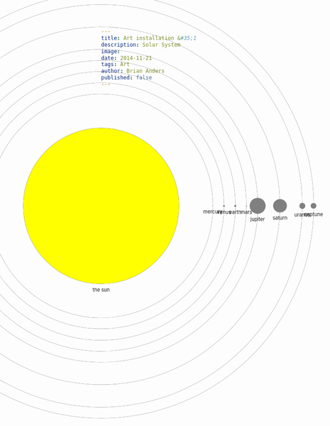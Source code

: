 ```yaml
---
title: Art installation &#35;1
description: Solar System
image:
date: 2014-11-21
tags: Art
author: Brian Anders
published: false
---
```


<style>
  system {
    float: left;
    width: 100%;
    padding-top: 100%;
    height: 0;
    position: relative;
  }
  planet, sun {
    background: grey;
    position: absolute;
    top: 50%;
    transform: translateY(-50%) translateX(-50%);
  }
  sun, planet, moon, orbit {
    border-radius: 9999px;
    display: block;
    height: 0px;
    position: absolute;
    box-shadow: 0 0 1px black;
  }
  sun {
    background: yellow;
    padding-top: 69.6342%;
    width: 69.6342%;
  }
  label {
    position: absolute;
    left: 50%;
    bottom: -20px;
    font-size: 11px;
    transform: translateX(-50%);
  }
  orbit {
    top: 50%;
    transform: translateY(-50%) translateX(-50%);
  }
  orbit.mercury {
    width: 100%;
    padding-top: 100%;
  }
  planet.mercury {
    padding-top: 0.2439%;
    width: 0.2439%;
    left: 50%;
  }
  orbit.venus {
    width: 110%;
    padding-top: 110%;
  }
  planet.venus {
    padding-top: 0.6051%;
    width: 0.6051%;
    left: 55%;
  }
  orbit.earth {
    width: 120%;
    padding-top: 120%;
  }
  planet.earth {
    padding-top: 0.6371%;
    width: 0.6371%;
    left: 60%;
  }
  orbit.mars {
    width: 130%;
    padding-top: 130%;
  }
  planet.mars {
    padding-top: 0.3389%;
    width: 0.3389%;
    left: 65%;
  }
  orbit.jupiter {
    width: 140%;
    padding-top: 140%;
  }
  planet.jupiter {
    padding-top: 6.9911%;
    width: 6.9911%;
    left: 70%;
  }
  orbit.saturn {
    width: 160%;
    padding-top: 160%;
  }
  planet.saturn {
    padding-top: 5.8232%;
    width: 5.8232%;
    left: 80%;
  }
  orbit.uranus {
    width: 180%;
    padding-top: 180%;
  }
  planet.uranus {
    padding-top: 2.5362%;
    width: 2.5362%;
    left: 90%;
  }
  orbit.neptune {
    width: 190%;
    padding-top: 190%;
  }
  planet.neptune {
    padding-top: 2.4622%;
    width: 2.4622%;
    left: 95%;
  }
  .Ganymede {
    padding-top: 0.2634%;
    width: 0.2634%;
  }
  .Titan {
    padding-top: 0.2576%;
    width: 0.2576%;
  }
  .Callisto {
    padding-top: 0.2410%;
    width: 0.2410%;
  }
  .Io {
    padding-top: 0.1821%;
    width: 0.1821%;
  }
  .moon {
    padding-top: 0.1737%;
    width: 0.1737%;
  }
  .Europa {
    padding-top: 0.01560.8%
    width: 0.01560.8%
  .Triton {
    padding-top: 0.1353%
    width: 0.1353%
  .PlutoR {
    padding-top: 0.1184%
    width: 0.1184%
  .ErisR {
    padding-top: 0.1163%
    width: 0.1163%
  .Titania {
    padding-top: 0.0788%
    width: 0.0788%
  .Rhea {
    padding-top: 0.0763%
    width: 0.0763%
  .Oberon {
    padding-top: 0.0761%
    width: 0.0761%
  .Iapetus {
    padding-top: 0.0734%
    width: 0.0734%
  .MakemakeR {
    padding-top: 0.0715%
    width: 0.0715%
  .HaumeaR {
    padding-top: 0.0715%
    width: 0.0715%
  .OR-2007 {
    padding-top: 0.0640%
    width: 0.0640%
  .Charon {
    padding-top: 0.0603%
    width: 0.0603%
  .Umbriel {
    padding-top: 0.0584%
    width: 0.0584%
  .Ariel {
    padding-top: 0.0578%
    width: 0.0578%
  .Dione {
    padding-top: 0.0561%
    width: 0.0561%
  .Quaoar {
    padding-top: 0.0555%
    width: 0.0555%
  .Tethys {
    padding-top: 0.0531%
    width: 0.0531%
  .SednaRA {
    padding-top: 0.0500%
    width: 0.0500%
  .Ceres {
    padding-top: 0.0476%
    width: 0.0476%
  .MS-2002 {
    padding-top: 0.0467%
    width: 0.0467%
  .OrcusR {
    padding-top: 0.0458%
    width: 0.0458%
  .Salacia {
    padding-top: 0.0425%
    width: 0.0425%
  orbit {
    background: transparent;
    border: 5px solid white;
  }
</style>

<system>
  <sun>
    <label>the sun</label>
  </sun>
  <orbit class="mercury"></orbit>
  <planet class="mercury">
    <label>mercury</label>
  </planet>
  <orbit class="venus"></orbit>
  <planet class="venus">
    <label>venus</label>
  </planet>
  <orbit class="earth"></orbit>
  <planet class="earth">
    <label>earth</label>
    <moon class="moon"></moon>
  </planet>
  <orbit class="mars"></orbit>
  <planet class="mars">
    <label>mars</label>
    <moon class="Phobos"></moon>
    <moon class="Deimos"></moon>
  </planet>
  <orbit class="jupiter"></orbit>
  <planet class="jupiter">
    <label>jupiter</label>
    <moon class="Io"></moon>
    <moon class="Europa"></moon>
    <moon class="Ganymede"></moon>
    <moon class="Callisto"></moon>
    <moon class="Amalthea"></moon>
    <moon class="Himalia"></moon>
    <moon class="Elara"></moon>
    <moon class="Pasiphae"></moon>
    <moon class="Sinope"></moon>
    <moon class="Lysithea"></moon>
    <moon class="Carme"></moon>
    <moon class="Ananke"></moon>
    <moon class="Leda"></moon>
    <moon class="Thebe"></moon>
    <moon class="Adrastea"></moon>
    <moon class="Metis"></moon>
    <moon class="Callirrhoe"></moon>
    <moon class="Themisto"></moon>
    <moon class="Megaclite"></moon>
    <moon class="Taygete"></moon>
    <moon class="Chaldene"></moon>
    <moon class="Harpalyke"></moon>
    <moon class="Kalyke"></moon>
    <moon class="Iocaste"></moon>
    <moon class="Erinome"></moon>
    <moon class="Isonoe"></moon>
    <moon class="Praxidike"></moon>
    <moon class="Autonoe"></moon>
    <moon class="Thyone"></moon>
    <moon class="Hermippe"></moon>
    <moon class="Aitne"></moon>
    <moon class="Eurydome"></moon>
    <moon class="Euanthe"></moon>
    <moon class="Euporie"></moon>
    <moon class="Orthosie"></moon>
    <moon class="Sponde"></moon>
    <moon class="Kale"></moon>
    <moon class="Pasithee"></moon>
    <moon class="Hegemone"></moon>
    <moon class="Mneme"></moon>
    <moon class="Aoede"></moon>
    <moon class="Thelxinoe"></moon>
    <moon class="Arche"></moon>
    <moon class="Kallichore"></moon>
    <moon class="Helike"></moon>
    <moon class="Carpo"></moon>
    <moon class="Eukelade"></moon>
    <moon class="Cyllene"></moon>
    <moon class="Kore"></moon>
    <moon class="Herse"></moon>
  </planet>
  <orbit class="saturn"></orbit>
  <planet class="saturn">
    <label>saturn</label>
    <moon class="Mimas"></moon>
    <moon class="Enceladus"></moon>
    <moon class="Tethys"></moon>
    <moon class="Dione"></moon>
    <moon class="Rhea"></moon>
    <moon class="Titan"></moon>
    <moon class="Hyperion"></moon>
    <moon class="Iapetus"></moon>
    <moon class="Erriapus"></moon>
    <moon class="Phoebe"></moon>
    <moon class="Janus"></moon>
    <moon class="Epimetheus"></moon>
    <moon class="Helene"></moon>
    <moon class="Telesto"></moon>
    <moon class="Calypso"></moon>
    <moon class="Kiviuq"></moon>
    <moon class="Atlas"></moon>
    <moon class="Prometheus"></moon>
    <moon class="Pandora"></moon>
    <moon class="Pan"></moon>
    <moon class="Ymir"></moon>
    <moon class="Paaliaq"></moon>
    <moon class="Tarvos"></moon>
    <moon class="Ijiraq"></moon>
    <moon class="Suttungr"></moon>
    <moon class="Mundilfari"></moon>
    <moon class="Albiorix"></moon>
    <moon class="Skathi"></moon>
    <moon class="Siarnaq"></moon>
    <moon class="Thrymr"></moon>
    <moon class="Narvi"></moon>
    <moon class="Methone"></moon>
    <moon class="Pallene"></moon>
    <moon class="Polydeuces"></moon>
    <moon class="Daphnis"></moon>
    <moon class="Aegir"></moon>
    <moon class="Bebhionn"></moon>
    <moon class="Bergelmir"></moon>
    <moon class="Bestla"></moon>
    <moon class="Farbauti"></moon>
    <moon class="Fenrir"></moon>
    <moon class="Fornjot"></moon>
    <moon class="Hati"></moon>
    <moon class="Hyrrokkin"></moon>
    <moon class="Kari"></moon>
    <moon class="Loge"></moon>
    <moon class="Skoll"></moon>
    <moon class="Surtur"></moon>
    <moon class="Greip"></moon>
    <moon class="Jarnsaxa"></moon>
    <moon class="Tarqeq"></moon>
    <moon class="Anthe"></moon>
    <moon class="Aegaeon"></moon>
  </planet>
  <orbit class="uranus"></orbit>
  <planet class="uranus">
    <label>uranus</label>
    <moon class="Cordelia"></moon>
    <moon class="Ophelia"></moon>
    <moon class="Bianca"></moon>
    <moon class="Cressida"></moon>
    <moon class="Desdemona"></moon>
    <moon class="Juliet"></moon>
    <moon class="Portia"></moon>
    <moon class="Rosalind"></moon>
    <moon class="Mab"></moon>
    <moon class="Belinda"></moon>
    <moon class="Perdita"></moon>
    <moon class="Puck"></moon>
    <moon class="Cupid"></moon>
    <moon class="Miranda"></moon>
    <moon class="Francisco"></moon>
    <moon class="Ariel"></moon>
    <moon class="Umbriel"></moon>
    <moon class="Titania"></moon>
    <moon class="Oberon"></moon>
    <moon class="Caliban"></moon>
    <moon class="Stephano"></moon>
    <moon class="Trinculo"></moon>
    <moon class="Sycorax"></moon>
    <moon class="Margaret"></moon>
    <moon class="Prospero"></moon>
    <moon class="Setebos"></moon>
    <moon class="Ferdinand"></moon>
  </planet>
  <orbit class="neptune"></orbit>
  <planet class="neptune">
    <label>neptune</label>
    <moon class="Triton"></moon>
    <moon class="Nereid"></moon>
    <moon class="Naiad"></moon>
    <moon class="Thalassa"></moon>
    <moon class="Despina"></moon>
    <moon class="Galatea"></moon>
    <moon class="Larissa"></moon>
    <moon class="Proteus"></moon>
    <moon class="Halimede"></moon>
    <moon class="Psamathe"></moon>
    <moon class="Sao"></moon>
    <moon class="Laomedeia"></moon>
    <moon class="Neso"></moon>
  </planet>
  <object class="pluto">
    <moon class="Charon"></moon>
    <moon class="Hydra"></moon>
    <moon class="Nix"></moon>
    <moon class="Stix"></moon>
    <moon class="Kerberos"></moon>
  </object>
  <object class="eris">
  </object>
  <object class="makemake">
  </object>
  <object class="pluto">
  </object>
  <object class="pluto">
  </object>
  <object class="pluto">
  </object>
</system>

